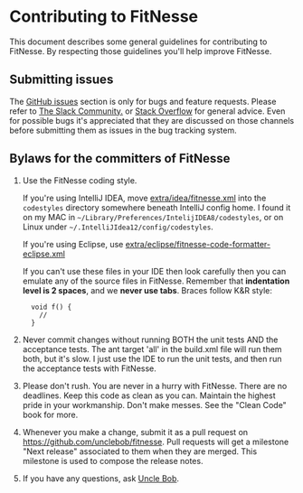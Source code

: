 # Contributing to FitNesse

This document describes some general guidelines for contributing to FitNesse. By respecting those guidelines you'll help improve FitNesse.

## Submitting issues

The [GitHub issues](https://github.com/unclebob/fitnesse/issues) section is only for bugs and feature requests. Please refer to [The Slack Community.](https://fitnesse-community-inviter.herokuapp.com/) or [Stack Overflow](http://stackoverflow.com/search?q=fitnesse) for general advice. Even for possible bugs it's appreciated that they are discussed on those channels before submitting them as issues in the bug tracking system.

## Bylaws for the committers of FitNesse

1.  Use the FitNesse coding style.

    If you're using IntelliJ IDEA, move [extra/idea/fitnesse.xml](https://github.com/unclebob/fitnesse/blob/master/extra/idea/fitnesse.xml) 
    into the `codestyles` directory somewhere beneath IntelliJ config home. I found it on my MAC in 
    `~/Library/Preferences/IntelijIDEA8/codestyles`, or on Linux under `~/.IntelliJIdea12/config/codestyles`.

    If you're using Eclipse, use [extra/eclipse/fitnesse-code-formatter-eclipse.xml](https://github.com/unclebob/fitnesse/blob/master/extra/eclipse/fitnesse-code-formatter-eclipse.xml) 

    If you can't use these files in your IDE then look carefully then you can emulate any of the source files in FitNesse.
    Remember that **indentation level is 2 spaces**, and we **never use tabs**.  Braces follow K&R style:
    ```
      void f() {
        //
      }
    ```

2.  Never commit changes without running BOTH the unit tests AND the acceptance tests.  The ant target 'all' in
    the build.xml file will run them both, but it's slow.  I just use the IDE to run the unit tests, and then run the
    acceptance tests with FitNesse.

3.  Please don't rush.  You are never in a hurry with FitNesse.  There are no deadlines.  Keep this code as clean
    as you can.  Maintain the highest pride in your workmanship.  Don't make messes.  See the "Clean Code" book for more.

4.  Whenever you make a change, submit it as a pull request on https://github.com/unclebob/fitnesse. Pull requests will get a milestone "Next release" associated to them when they are merged. This milestone is used to compose the release notes.

5.  If you have any questions, ask [Uncle Bob](https://github.com/unclebob).

